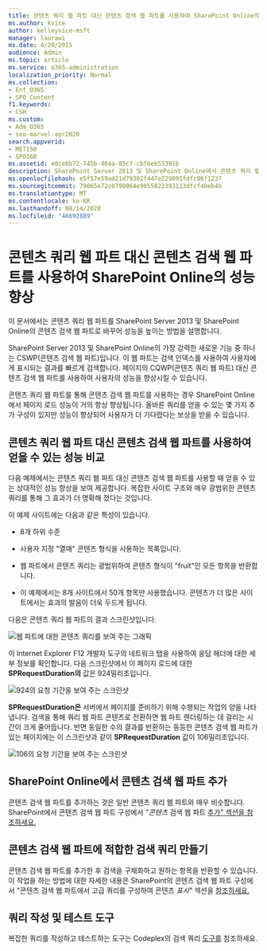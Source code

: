 ```yaml
---
title: 콘텐츠 쿼리 웹 파트 대신 콘텐츠 검색 웹 파트를 사용하여 SharePoint Online의 성능 향상
ms.author: kvice
author: kelleyvice-msft
manager: laurawi
ms.date: 4/20/2015
audience: Admin
ms.topic: article
ms.service: o365-administration
localization_priority: Normal
ms.collection:
- Ent_O365
- SPO_Content
f1.keywords:
- CSH
ms.custom:
- Adm_O365
- seo-marvel-apr2020
search.appverid:
- MET150
- SPO160
ms.assetid: e8ce6b72-745b-464a-85c7-cbf6eb53391b
description: SharePoint Server 2013 및 SharePoint Online에서 콘텐츠 쿼리 웹 파트를 콘텐츠 검색 웹 파트로 바꾸어 성능을 향상하는 방법을 알아보겠습니다.
ms.openlocfilehash: e5f57e59a421d79302f447e229091fdfc96f1237
ms.sourcegitcommit: 79065e72c0799064e9055022393113dfcf40eb4b
ms.translationtype: MT
ms.contentlocale: ko-KR
ms.lasthandoff: 08/14/2020
ms.locfileid: "46692889"
---
```

# <a name="using-content-search-web-part-instead-of-content-query-web-part-to-improve-performance-in-sharepoint-online"></a>콘텐츠 쿼리 웹 파트 대신 콘텐츠 검색 웹 파트를 사용하여 SharePoint Online의 성능 향상

이 문서에서는 콘텐츠 쿼리 웹 파트를 SharePoint Server 2013 및 SharePoint Online의 콘텐츠 검색 웹 파트로 바꾸어 성능을 높이는 방법을 설명합니다.
  
SharePoint Server 2013 및 SharePoint Online의 가장 강력한 새로운 기능 중 하나는 CSWP(콘텐츠 검색 웹 파트)입니다. 이 웹 파트는 검색 인덱스를 사용하여 사용자에게 표시되는 결과를 빠르게 검색합니다. 페이지의 CQWP(콘텐츠 쿼리 웹 파트) 대신 콘텐츠 검색 웹 파트를 사용하여 사용자의 성능을 향상시킬 수 있습니다.
  
콘텐츠 쿼리 웹 파트를 통해 콘텐츠 검색 웹 파트를 사용하는 경우 SharePoint Online에서 페이지 로드 성능이 거의 항상 향상됩니다. 올바른 쿼리를 얻을 수 있는 몇 가지 추가 구성이 있지만 성능이 향상되어 사용자가 더 기다렸다는 보상을 받을 수 있습니다.
  
## <a name="comparing-the-performance-gain-you-get-from-using-content-search-web-part-instead-of-content-query-web-part"></a>콘텐츠 쿼리 웹 파트 대신 콘텐츠 검색 웹 파트를 사용하여 얻을 수 있는 성능 비교

다음 예제에서는 콘텐츠 쿼리 웹 파트 대신 콘텐츠 검색 웹 파트를 사용할 때 얻을 수 있는 상대적인 성능 향상을 보여 제공합니다. 복잡한 사이트 구조와 매우 광범위한 콘텐츠 쿼리를 통해 그 효과가 더 명확해 졌다는 것입니다.
  
이 예제 사이트에는 다음과 같은 특성이 있습니다.
  
- 8개 하위 수준
    
- 사용자 지정 "열매" 콘텐츠 형식을 사용하는 목록입니다.
    
- 웹 파트에서 콘텐츠 쿼리는 광범위하여 콘텐츠 형식이 "fruit"인 모든 항목을 반환합니다.
    
- 이 예제에서는 8개 사이트에서 50개 항목만 사용했습니다. 콘텐츠가 더 많은 사이트에서는 효과의 발음이 더욱 두드게 됩니다.
    
다음은 콘텐츠 쿼리 웹 파트의 결과 스크린샷입니다.
  
![웹 파트에 대한 콘텐츠 쿼리를 보여 주는 그래픽](../media/b3d41f20-dfe5-46ed-9c0a-31057e82de33.png)
  
이 Internet Explorer F12  개발자 도구의 네트워크 탭을 사용하여 응답 헤더에 대한 세부 정보를 확인합니다. 다음 스크린샷에서 이 페이지 로드에 대한 **SPRequestDuration의** 값은 924밀리초입니다. 
  
![924의 요청 기간을 보여 주는 스크린샷](../media/343571f2-a249-4de2-bc11-2cee93498aea.png)
  
 **SPRequestDuration은** 서버에서 페이지를 준비하기 위해 수행되는 작업의 양을 나타냅니다. 검색을 통해 쿼리 웹 파트 콘텐츠로 전환하면 웹 파트 렌더링하는 데 걸리는 시간이 크게 줄어듭니다. 반면 동일한 수의 결과를 반환하는 동등한 콘텐츠 검색 웹 파트가 있는 페이지에는 이 스크린샷과 같이 **SPRequestDuration** 값이 106밀리초입니다. 
  
![106의 요청 기간을 보여 주는 스크린샷](../media/b46387ac-660d-4e5e-a11c-cc430e912962.png)
  
## <a name="adding-a-content-search-web-part-in-sharepoint-online"></a>SharePoint Online에서 콘텐츠 검색 웹 파트 추가

콘텐츠 검색 웹 파트를 추가하는 것은 일반 콘텐츠 쿼리 웹 파트와 매우 비슷합니다. SharePoint에서 콘텐츠 검색 웹 파트 구성에서 *"콘텐츠* 검색 웹 파트 [추가" 섹션을 참조하세요.](https://support.office.com/article/Configure-a-Content-Search-Web-Part-in-SharePoint-0dc16de1-dbe4-462b-babb-bf8338c36c9a)
  
## <a name="creating-the-right-search-query-for-your-content-search-web-part"></a>콘텐츠 검색 웹 파트에 적합한 검색 쿼리 만들기

콘텐츠 검색 웹 파트를 추가한 후 검색을 구체화하고 원하는 항목을 반환할 수 있습니다. 이 작업을 하는 방법에 대한 자세한 내용은 SharePoint의 콘텐츠 검색 웹 파트 구성에서 "콘텐츠 검색 웹 파트에서 고급 쿼리를 구성하여 콘텐츠 *표시"* 섹션을 [참조하세요.](https://support.office.com/article/Configure-a-Content-Search-Web-Part-in-SharePoint-0dc16de1-dbe4-462b-babb-bf8338c36c9a)
  
## <a name="query-building-and-testing-tool"></a>쿼리 작성 및 테스트 도구

복잡한 쿼리를 작성하고 테스트하는 도구는 Codeplex의 검색 쿼리 [도구를](https://sp2013searchtool.codeplex.com/) 참조하세요. 
  

